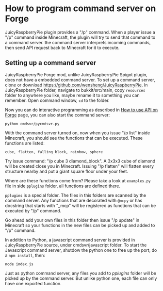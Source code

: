 # How to program command server on Forge
JuicyRaspberryPie plugin provides a "/p" command. When a player issue a "/p" command inside Minecraft, the plugin will try to send that command to a command server.   the command server interprets incoming commands, then send API request back to Minecraft for it to execute.

## Setting up a command server
JuicyRaspberryPie Forge mod, unlike JuicyRaspberryPie Spigot plugin, does not have a embedded command server. To set up a command server, clone or download https://github.com/wensheng/JuicyRaspberryPie. In JuicyRaspberryPie folder, navigate to bukkit/src/main, copy `resources` folder to anywhere you like, maybe rename it to something you can remember.  Open command window, `cd` to the folder.

Now you can do interactive programming as described in [How to use API on Forge](using-api-forge.md) page, you can also start the command server:

    python cmdsvr/pycmdsvr.py

With the command server turned on, now when you issue "/p list" inside Minecraft, you should see the functions that can be executed.  These functions are listed:

```
cube, flatten, falling_block, rainbow, sphere
```

Try issue command: "/p cube 3 diamond_block".  A 3x3x3 cube of diamond will be created close you in Minecraft.  Issuing "/p flatten" will flatten every structure nearby and put a giant square floor under your feet.

Where are these functions come from?  Please take a look at `examples.py` file in side `pplugins` folder, all functions are defined there.

`pplugins` is a special folder.   The files in this folders are scanned by the command server.  Any functions that are decorated with `@mcpy` or has docstring that starts with "_mcp" will be registered as functions that can be executed by "/p" command.  

Go ahead add your own files in this folder then issue "/p update" in Minecraft so your functions in the new files can be picked up and added to "/p" command.

In addition to Python, a javascript command server is provided in JuicyRaspberryPie source, under cmdsvr/javascript folder.  To start the Javascript command server, shutdow the python one to free up the port, do a `npm install`, then:

    node index.js

Just as python command server, any files you add to *pplugins* folder will be picked up by the command server.  But unlike python one, each file can only have one exported function.

